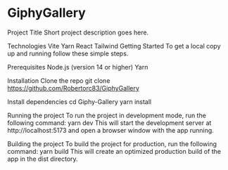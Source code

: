 # GiphyGallery
Project Title
Short project description goes here.

Technologies
Vite
Yarn
React
Tailwind
Getting Started
To get a local copy up and running follow these simple steps.


Prerequisites
Node.js (version 14 or higher)
Yarn


Installation
Clone the repo
git clone https://github.com/Robertorc83/GiphyGallery


Install dependencies
cd Giphy-Gallery
yarn install


Running the project
To run the project in development mode, run the following command:
yarn dev
This will start the development server at http://localhost:5173 and open a browser window with the app running.


Building the project
To build the project for production, run the following command:
yarn build
This will create an optimized production build of the app in the dist directory.
